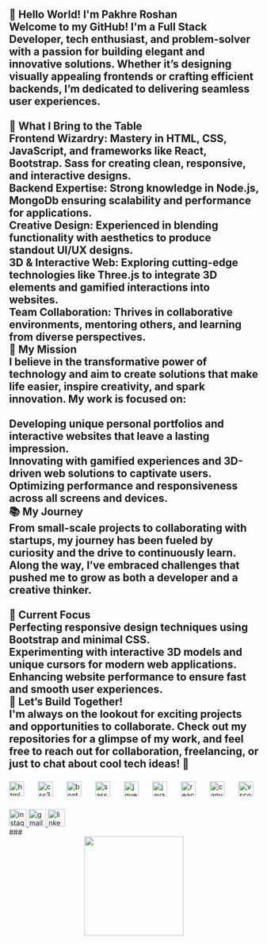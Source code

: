 <h2 align="left">👋 Hello World! I'm Pakhre Roshan<br>Welcome to my GitHub! I'm a Full Stack Developer, tech enthusiast, and problem-solver with a passion for building elegant and innovative solutions. Whether it’s designing visually appealing frontends or crafting efficient backends, I’m dedicated to delivering seamless user experiences.<br><br>🌟 What I Bring to the Table<br>Frontend Wizardry: Mastery in HTML, CSS, JavaScript, and frameworks like React, Bootstrap. Sass for creating clean, responsive, and interactive designs.<br>Backend Expertise: Strong knowledge in Node.js, MongoDb ensuring scalability and performance for applications.<br>Creative Design: Experienced in blending functionality with aesthetics to produce standout UI/UX designs.<br>3D & Interactive Web: Exploring cutting-edge technologies like Three.js to integrate 3D elements and gamified interactions into websites.<br>Team Collaboration: Thrives in collaborative environments, mentoring others, and learning from diverse perspectives.<br>🚀 My Mission<br>I believe in the transformative power of technology and aim to create solutions that make life easier, inspire creativity, and spark innovation. My work is focused on:<br><br>Developing unique personal portfolios and interactive websites that leave a lasting impression.<br>Innovating with gamified experiences and 3D-driven web solutions to captivate users.<br>Optimizing performance and responsiveness across all screens and devices.<br>📚 My Journey<br>From small-scale projects to collaborating with startups, my journey has been fueled by curiosity and the drive to continuously learn. Along the way, I’ve embraced challenges that pushed me to grow as both a developer and a creative thinker.<br><br>🎯 Current Focus<br>Perfecting responsive design techniques using Bootstrap and minimal CSS.<br>Experimenting with interactive 3D models and unique cursors for modern web applications.<br>Enhancing website performance to ensure fast and smooth user experiences.<br>🤝 Let’s Build Together!<br>I'm always on the lookout for exciting projects and opportunities to collaborate. Check out my repositories for a glimpse of my work, and feel free to reach out for collaboration, freelancing, or just to chat about cool tech ideas! 🚀</h2>

###

<div align="left">
  <img src="https://cdn.jsdelivr.net/gh/devicons/devicon/icons/html5/html5-original.svg" height="30" alt="html5 logo"  />
  <img width="20" />
  <img src="https://cdn.jsdelivr.net/gh/devicons/devicon/icons/css3/css3-original.svg" height="30" alt="css3 logo"  />
  <img width="20" />
  <img src="https://cdn.jsdelivr.net/gh/devicons/devicon/icons/bootstrap/bootstrap-original.svg" height="30" alt="bootstrap logo"  />
  <img width="20" />
  <img src="https://cdn.jsdelivr.net/gh/devicons/devicon/icons/sass/sass-original.svg" height="30" alt="sass logo"  />
  <img width="20" />
  <img src="https://cdn.jsdelivr.net/gh/devicons/devicon/icons/jquery/jquery-original.svg" height="30" alt="jquery logo"  />
  <img width="20" />
  <img src="https://cdn.jsdelivr.net/gh/devicons/devicon/icons/javascript/javascript-original.svg" height="30" alt="javascript logo"  />
  <img width="20" />
  <img src="https://cdn.jsdelivr.net/gh/devicons/devicon/icons/react/react-original.svg" height="30" alt="react logo"  />
  <img width="20" />
  <img src="https://cdn.jsdelivr.net/gh/devicons/devicon/icons/canva/canva-original.svg" height="30" alt="canva logo"  />
  <img width="20" />
  <img src="https://cdn.jsdelivr.net/gh/devicons/devicon/icons/vscode/vscode-original.svg" height="30" alt="vscode logo"  />
</div>

###

<div align="left">
  <a href="https://www.instagram.com/roshan__xi/">
    <img src="https://img.shields.io/static/v1?message=Instagram&logo=instagram&label=&color=E4405F&logoColor=white&labelColor=&style=for-the-badge" height="35" alt="instagram logo" />
  </a>
  <a href="mailto:pakhreroshan@gmail.com">
    <img src="https://img.shields.io/static/v1?message=Gmail&logo=gmail&label=&color=D14836&logoColor=white&labelColor=&style=for-the-badge" height="35" alt="gmail logo" />
  </a>
  <a href="https://www.linkedin.com/in/roshan-pakhre/">
    <img src="https://img.shields.io/static/v1?message=LinkedIn&logo=linkedin&label=&color=0077B5&logoColor=white&labelColor=&style=for-the-badge" height="35" alt="linkedin logo" />
  </a>
</div>
###

<div align="center">
  <img height="200" src="https://media3.giphy.com/media/v1.Y2lkPTc5MGI3NjExcWEzejJ6eWZwamlieHI4aGpqaGk2bnlyanNuazlsa3dlNnc2dTNscyZlcD12MV9naWZzX3NlYXJjaCZjdD1n/bGgsc5mWoryfgKBx1u/giphy.webp"  />
</div>


